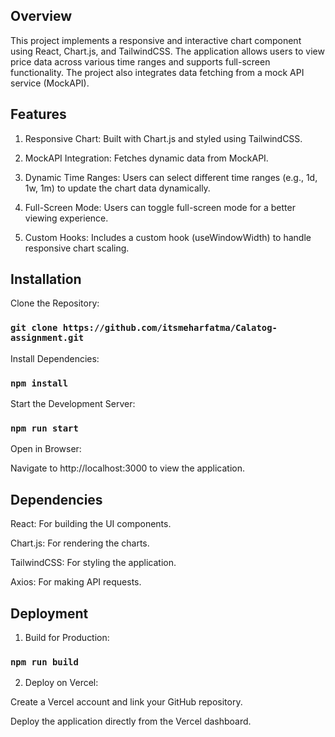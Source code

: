 ## Overview

This project implements a responsive and interactive chart component using React, Chart.js, and TailwindCSS. The application allows users to view price data across various time ranges and supports full-screen functionality. The project also integrates data fetching from a mock API service (MockAPI).

## Features

1. Responsive Chart: Built with Chart.js and styled using TailwindCSS.

2. MockAPI Integration: Fetches dynamic data from MockAPI.

3. Dynamic Time Ranges: Users can select different time ranges (e.g., 1d, 1w, 1m) to update the chart data dynamically.

4. Full-Screen Mode: Users can toggle full-screen mode for a better viewing experience.

5. Custom Hooks: Includes a custom hook (useWindowWidth) to handle responsive chart scaling.

## Installation

Clone the Repository:

### `git clone https://github.com/itsmeharfatma/Calatog-assignment.git`

Install Dependencies:

### `npm install`

Start the Development Server:

### `npm run start`

Open in Browser:

Navigate to http://localhost:3000 to view the application.

## Dependencies

React: For building the UI components.

Chart.js: For rendering the charts.

TailwindCSS: For styling the application.

Axios: For making API requests.

## Deployment

1. Build for Production:

### `npm run build`

2. Deploy on Vercel:

Create a Vercel account and link your GitHub repository.

Deploy the application directly from the Vercel dashboard.
